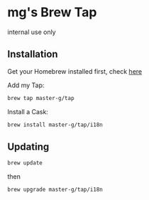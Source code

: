 # mg's Brew Tap

internal use only

## Installation

Get your Homebrew installed first, check [here](https://brew.sh/)

Add my Tap:

```sh
brew tap master-g/tap
```

Install a Cask:

```sh
brew install master-g/tap/i18n
```

## Updating

```sh
brew update
```

then

```sh
brew upgrade master-g/tap/i18n
```

